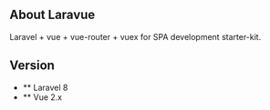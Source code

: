 ## About Laravue

Laravel + vue + vue-router + vuex for SPA development starter-kit.

## Version
- ** Laravel 8
- ** Vue 2.x